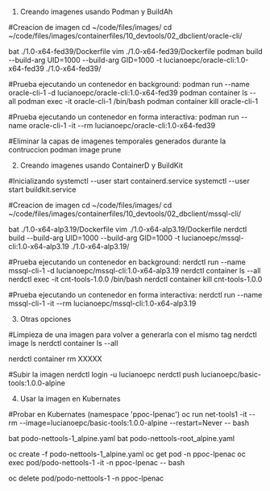 1. Creando imagenes usando Podman y BuildAh

#Creacion de imagen
cd ~/code/files/images/
cd ~/code/files/images/containerfiles/10_devtools/02_dbclient/oracle-cli/

bat ./1.0-x64-fed39/Dockerfile
vim ./1.0-x64-fed39/Dockerfile
podman build --build-arg UID=1000 --build-arg GID=1000 -t lucianoepc/oracle-cli:1.0-x64-fed39 ./1.0-x64-fed39/


#Prueba ejecutando un contenedor en background:
podman run --name oracle-cli-1 -d lucianoepc/oracle-cli:1.0-x64-fed39
podman container ls --all
podman exec -it oracle-cli-1 /bin/bash
podman container kill oracle-cli-1

#Prueba ejecutando un contenedor en forma interactiva:
podman run --name oracle-cli-1 -it --rm lucianoepc/oracle-cli:1.0-x64-fed39

#Eliminar la capas de imagenes temporales generados durante la contruccion
podman image prune

2. Creando imagenes usando ContainerD y BuildKit


#Inicializando
systemctl --user start containerd.service
systemctl --user start buildkit.service

#Creacion de imagen
cd ~/code/files/images/
cd ~/code/files/images/containerfiles/10_devtools/02_dbclient/mssql-cli/

bat ./1.0-x64-alp3.19/Dockerfile
vim ./1.0-x64-alp3.19/Dockerfile
nerdctl build --build-arg UID=1000 --build-arg GID=1000 -t lucianoepc/mssql-cli:1.0-x64-alp3.19 ./1.0-x64-alp3.19/


#Prueba ejecutando un contenedor en background:
nerdctl run --name mssql-cli-1 -d lucianoepc/mssql-cli:1.0-x64-alp3.19
nerdctl container ls --all
nerdctl exec -it cnt-tools-1.0.0 /bin/bash
nerdctl container kill cnt-tools-1.0.0

#Prueba ejecutando un contenedor en forma interactiva:
nerdctl run --name mssql-cli-1 -it --rm lucianoepc/mssql-cli:1.0-x64-alp3.19

3. Otras opciones

#Limpieza de una imagen para volver a generarla con el mismo tag
nerdctl image ls
nerdctl container ls --all

nerdctl container rm XXXXX


#Subir la imagen 
nerdctl login -u lucianoepc
nerdctl push lucianoepc/basic-tools:1.0.0-alpine

4. Usar la imagen en Kubernates

#Probar en Kubernates (namespace 'ppoc-lpenac')
oc run net-tools1 -it --rm --image=lucianoepc/basic-tools:1.0.0-alpine --restart=Never -- bash

bat podo-nettools-1_alpine.yaml
bat podo-nettools-root_alpine.yaml

oc create -f podo-nettools-1_alpine.yaml
oc get pod -n ppoc-lpenac
oc exec pod/podo-nettools-1 -it -n ppoc-lpenac -- bash

oc delete pod/podo-nettools-1 -n ppoc-lpenac


